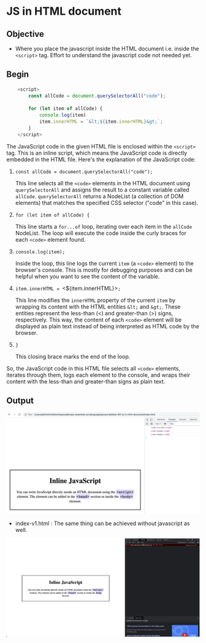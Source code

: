 # JS in HTML document

## Objective

- Where you place the javascript inside the HTML document i.e. inside the `<script>` tag. Effort to understand the javascript code not needed yet.

## Begin

```javascript
    <script>
        const allCode = document.querySelectorAll("code");

        for (let item of allCode) {
            console.log(item)
            item.innerHTML = `&lt;${item.innerHTML}&gt;`;
        }
    </script>
```

The JavaScript code in the given HTML file is enclosed within the `<script>` tag. This is an inline script, which means the JavaScript code is directly embedded in the HTML file. Here's the explanation of the JavaScript code:

1. `const allCode = document.querySelectorAll("code");`

   This line selects all the `<code>` elements in the HTML document using `querySelectorAll` and assigns the result to a constant variable called `allCode`. `querySelectorAll` returns a NodeList (a collection of DOM elements) that matches the specified CSS selector ("code" in this case).

2. `for (let item of allCode) {`

   This line starts a `for...of` loop, iterating over each item in the `allCode` NodeList. The loop will execute the code inside the curly braces for each `<code>` element found.

3. `console.log(item);`

   Inside the loop, this line logs the current `item` (a `<code>` element) to the browser's console. This is mostly for debugging purposes and can be helpful when you want to see the content of the variable.

4. `item.innerHTML = `&lt;${item.innerHTML}&gt;`;`

   This line modifies the `innerHTML` property of the current `item` by wrapping its content with the HTML entities `&lt;` and `&gt;`. These entities represent the less-than (<) and greater-than (>) signs, respectively. This way, the content of each `<code>` element will be displayed as plain text instead of being interpreted as HTML code by the browser.

5. `}`

   This closing brace marks the end of the loop.

So, the JavaScript code in this HTML file selects all `<code>` elements, iterates through them, logs each element to the console, and wraps their content with the less-than and greater-than signs as plain text.

## Output

![img](.images/2021-11-21-21-48-24.png)

- index-v1.html : The same thing can be achieved without javascript as well.

![img](.images/image-2023-04-26-11-28-13.png)
